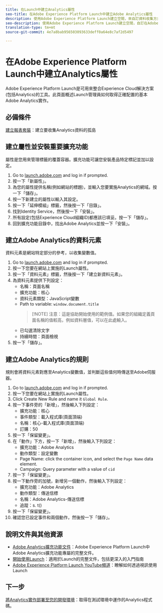 ```yaml
---
title: 在Launch中建立Analytics屬性
seo-title: 在Adobe Experience Platform Launch中建立Adobe Analytics屬性
description: 使用Adobe Experience Platform Launch建立空間，來自訂資料收集方式。
seo-description: 使用Adobe Experience Platform Launch建立空間，自訂在Adobe Analytics中收集資料的方式。
translation-type: tm+mt
source-git-commit: 4e7a8bab956503093633deff0a64e8c7af2d5497

---
```



# 在Adobe Experience Platform Launch中建立Analytics屬性

Adobe Experience Platform Launch是可用來整合Experience Cloud解決方案(包括Analytics)的工具。此頁面概述Launch管理員如何取得正確配置的基本Adobe Analytics實作。

## 必備條件

[建立報表套裝](../../admin/admin-console/create-report-suite.md)：建立要收集Analytics資料的孤島

## 建立屬性並安裝重要擴充功能

屬性是您用來管理標籤的覆蓋容器。擴充功能可讓您安裝產品特定標記並加以設定。

1. Go to [launch.adobe.com](https://launch.adobe.com) and log in if prompted.
1. 按一下「新屬性」。
1. 為您的屬性提供名稱(例如網站的標題)，並輸入您要實施Analytics的網域。按一下「儲存」。
1. 按一下新建立的屬性以輸入其設定。
1. 按一下「延伸模組」標籤，然後按一下「目錄」。
1. 找到Identity Service，然後按一下「安裝」。
1. 所有設定(包括Experience Cloud組織ID)都應該已填妥。按一下「儲存」。
1. 回到擴充功能目錄中，找出Adobe Analytics並按一下「安裝」。

## 建立Adobe Analytics的資料元素

資料元素是網站特定部分的參考，以收集變數值。

1. Go to [launch.adobe.com](https://launch.adobe.com) and log in if prompted.
2. 按一下您要在網站上實施的Launch屬性。
3. 按一下「資料元素」標籤，然後按一下「建立新資料元素」。
4. 為資料元素提供下列設定：
   * 名稱：頁面名稱
   * 擴充功能：核心
   * 資料元素類型：JavaScript變數
   * Path to variable: `window.document.title`
      > [!NOTE] 注意：這是協助開始使用的範例值。如果您的組織定義頁面名稱的值較高，例如資料層值，可以在此處輸入。
   * 已勾選清除文字
   * 持續時間：頁面檢視
5. 按一下「儲存」。

## 建立Adobe Analytics的規則

規則會將資料元素對應至Analytics變數值，並判斷這些值何時傳送至Adobe伺服器。

1. Go to [launch.adobe.com](https://launch.adobe.com) and log in if prompted.
1. 按一下您要在網站上實施的Launch屬性。
1. Click Create New Rule and name it `Global Rule`.
1. 按一下事件旁的「新增」，然後輸入下列設定：
   * 擴充功能：核心
   * 事件類型：載入程式庫(頁面頂端)
   * 名稱：核心-載入程式庫(頁面頂端)
   * 訂購：50
1. 按一下「保留變更」。
1. 在「動作」下方，按一下「新增」，然後輸入下列設定：
   * 擴充功能：Adobe Analytics
   * 動作類型：設定變數
   * Page Name: click the container icon, and select the `Page Name` data element.
   * Campaign: Query parameter with a value of `cid`
1. 按一下「保留變更」。
1. 按一下動作旁的加號，新增另一個動作，然後輸入下列設定：
   * 擴充功能：Adobe Analytics
   * 動作類型：傳送信標
   * 名稱：Adobe Analytics-傳送信標
   * 追蹤：s. t()
1. 按一下「保留變更」。
1. 確認您已設定事件和兩個動作，然後按一下「儲存」。

## 說明文件與其他資源

* [Adobe Analytics擴充功能文件](https://docs.adobelaunch.com/extension-reference/web/adobe-analytics-extension)：Adobe Experience Platform Launch中Adobe Analytics擴充功能專屬的完整文件。
* [開始使用Launch](https://docs.adobelaunch.com/getting-started)：適用於Launch的完整文件，包括更深入的入門指南
* [Adobe Experience Platform Launch YouTube頻道](https://www.youtube.com/channel/UCa84ntcvYhPArOBsZIRE2Jw/videos?view=0&shelf_id=0&sort=dd)：瞭解如何透過視訊使用Launch

## 下一步

[將Analytics實作部署至您的開發環境](deploy-dev.md)：取得在測試環境中運作的Analytics程式碼。
